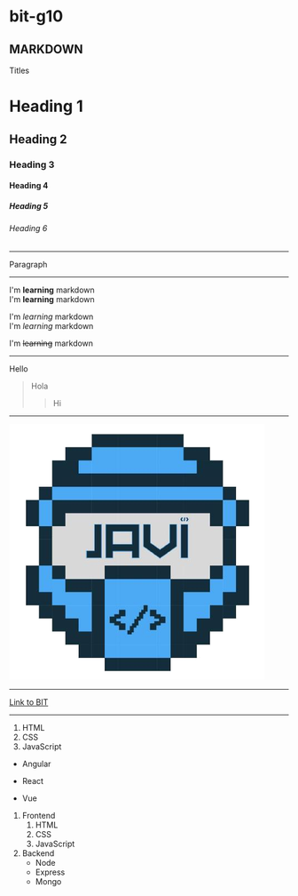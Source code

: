 # bit-g10
## MARKDOWN
Titles
# Heading 1
## Heading 2
### Heading 3
#### Heading 4
##### Heading 5
###### Heading 6
---

Paragraph

---
I'm **learning** markdown  
I'm __learning__ markdown

I'm *learning* markdown  
I'm _learning_ markdown

I'm ~~learning~~ markdown

---

Hello
> Hola
>> Hi
---

![logo](javi.png)

---

[Link to BIT](https://bitinstitute.co/)

---

1. HTML
2. CSS
3. JavaScript

* Angular
- React
+ Vue

1. Frontend
    1. HTML
    2. CSS
    3. JavaScript
2. Backend
    - Node
    - Express
    - Mongo
